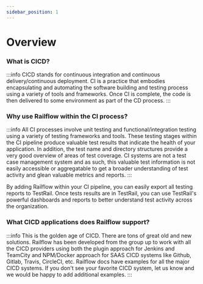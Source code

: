 ```yaml
---
sidebar_position: 1
---
```


# Overview

### What is CICD?
:::info
CICD stands for continuous integration and continuous delivery/continuous deployment. CI is a practice that embodies encapsulating and automating the software building and testing process using a variety of tools and frameworks. Once CI is complete, the code is then delivered to some environment as part of the CD process. 
:::

### Why use Railflow within the CI process?
:::info
All CI processes involve unit testing and functional/integration testing using a variety of testing frameworks and tools. These testing stages within the CI pipeline produce valuable test results that indicate the health of your application. In addition, the test name and directory structures provide a very good overview of areas of test coverage. CI systems are not a test case management system and as such, this valuable test information is not easily accessible or aggregatable to get a broader understanding of test activity and glean valuable metrics and reports.
:::

By adding Railflow within your CI pipeline, you can easily export all testing reports to TestRail. Once tests results are in TestRail, you can use TestRail's powerful dashboards and reports to better understand test activity across the organization.


### What CICD applications does Railflow support?
:::info
This is the golden age of CICD. There are tons of great old and new solutions. Railflow has been developed from the group up to work with all the CICD providers using both the plugin approach for Jenkins and TeamCity and NPM/Docker approach for SAAS CICD systems like Github, Gitlab, Travis, CircleCI, etc. Railflow docs have examples for all the major CICD systems. If you don't see your favorite CICD system, let us know and we would be happy to add additional examples.
:::
